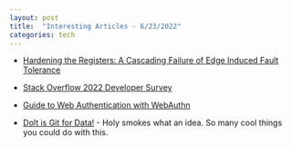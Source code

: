 ```yaml
---
layout: post
title:  "Interesting Articles - 6/23/2022"
categories: tech
---
```

* [Hardening the Registers: A Cascading Failure of Edge Induced Fault Tolerance](https://tech.target.com/blog/hardening-the-registers)

* [Stack Overflow 2022 Developer Survey](https://survey.stackoverflow.co/2022/)

* [Guide to Web Authentication with WebAuthn](https://webauthn.guide/)

* [Dolt is Git for Data!](https://github.com/dolthub/dolt) - Holy smokes what an idea. So many cool things you could do with this.
